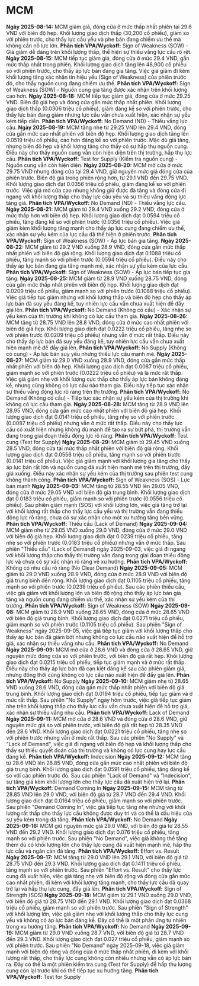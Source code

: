 # MCM

**Ngày 2025-08-14:** MCM giảm giá, đóng cửa ở mức thấp nhất phiên tại 29.6 VND với biên độ hẹp. Khối lượng giao dịch thấp (30,200 cổ phiếu), giảm so với phiên trước, cho thấy lực cầu yếu và phe bán đang chiếm ưu thế mà không cần nỗ lực lớn. **Phân tích VPA/Wyckoff:** Sign of Weakness (SOW) - Giá giảm dễ dàng trên khối lượng thấp, thể hiện sự thiếu vắng lực cầu rõ rệt.
**Ngày 2025-08-15:** MCM tiếp tục giảm giá, đóng cửa ở mức 29.4 VND, gần mức thấp nhất trong phiên. Khối lượng giao dịch tăng lên 48,900 cổ phiếu so với phiên trước, cho thấy áp lực bán đang gia tăng. Việc giá giảm đi kèm khối lượng tăng xác nhận tín hiệu yếu (Sign of Weakness) của phiên trước đó, cho thấy nguồn cung đang chiếm ưu thế. **Phân tích VPA/Wyckoff:** Sign of Weakness (SOW) - Nguồn cung gia tăng được xác nhận trên khối lượng cao hơn.
**Ngày 2025-08-18:** MCM tiếp tục giảm giá, đóng cửa ở mức 29.25 VND. Biên độ giá hẹp và đóng cửa gần mức thấp nhất phiên. Khối lượng giao dịch thấp (0.0306 triệu cổ phiếu), giảm đáng kể so với phiên trước, cho thấy lực bán đang giảm nhưng lực cầu vẫn chưa xuất hiện, xác nhận sự yếu kém tiếp diễn. **Phân tích VPA/Wyckoff:** No Demand (ND) - Thiếu vắng lực cầu.
**Ngày 2025-08-19:** MCM tăng nhẹ từ 29.25 VND lên 29.4 VND, đóng cửa gần mức cao nhất phiên với biên độ hẹp. Khối lượng giao dịch tăng lên 0.0519 triệu cổ phiếu, cao hơn đáng kể so với phiên trước. Mặc dù giá tăng, nhưng biên độ hẹp và khối lượng tăng cho thấy có sự hấp thụ nguồn cung. Điều này cho thấy nguồn cung vẫn còn hiện diện trên thị trường, hấp thụ lực cầu. **Phân tích VPA/Wyckoff:** Test for Supply (Kiểm tra nguồn cung) - Nguồn cung vẫn còn hiện diện.
**Ngày 2025-08-20:** MCM mở cửa ở mức 29.75 VND nhưng đóng cửa tại 29.4 VND, giữ nguyên mức giá đóng cửa của phiên trước. Biên độ giá trong phiên rộng hơn, từ 29.1 VND đến 29.75 VND. Khối lượng giao dịch đạt 0.0356 triệu cổ phiếu, giảm đáng kể so với phiên trước. Việc giá mở cửa cao nhưng không giữ được đà tăng và đóng cửa đi ngang với khối lượng thấp cho thấy lực cầu yếu và sự thiếu vắng động lực tăng giá. **Phân tích VPA/Wyckoff:** No Demand (ND) - Thiếu vắng lực cầu.
**Ngày 2025-08-21:** MCM giảm từ 29.4 VND xuống 29.2 VND, đóng cửa ở mức thấp hơn với biên độ hẹp. Khối lượng giao dịch đạt 0.0594 triệu cổ phiếu, tăng đáng kể so với phiên trước (0.0356 triệu cổ phiếu). Việc giá giảm kèm khối lượng tăng mạnh cho thấy áp lực cung đang chiếm ưu thế, xác nhận sự yếu kém của lực cầu đã thể hiện ở phiên trước. **Phân tích VPA/Wyckoff:** Sign of Weakness (SOW) - Áp lực bán gia tăng.
**Ngày 2025-08-22:** MCM giảm từ 29.2 VND xuống 28.9 VND, đóng cửa gần mức thấp nhất phiên với biên độ giá rộng. Khối lượng giao dịch đạt 0.1088 triệu cổ phiếu, tăng mạnh so với phiên trước (0.0594 triệu cổ phiếu). Điều này cho thấy áp lực bán đang gia tăng mạnh mẽ, xác nhận sự yếu kém của lực cầu. **Phân tích VPA/Wyckoff:** Sign of Weakness (SOW) - Áp lực bán tiếp tục gia tăng.
**Ngày 2025-08-25:** MCM giảm từ 28.9 VND xuống 28.75 VND, đóng cửa gần mức thấp nhất phiên với biên độ hẹp. Khối lượng giao dịch đạt 0.0209 triệu cổ phiếu, giảm mạnh so với phiên trước (0.1088 triệu cổ phiếu). Việc giá tiếp tục giảm nhưng với khối lượng thấp và biên độ hẹp cho thấy áp lực bán đã suy yếu đáng kể, tuy nhiên lực cầu vẫn chưa xuất hiện để đẩy giá lên. **Phân tích VPA/Wyckoff:** No Demand (Không có cầu) - Xác nhận sự yếu kém của thị trường khi không có lực cầu tham gia.
**Ngày 2025-08-26:** MCM tăng từ 28.75 VND lên 28.8 VND, đóng cửa ở mức cao nhất phiên với biên độ giá hẹp. Khối lượng giao dịch đạt 0.0222 triệu cổ phiếu, tăng nhẹ so với phiên trước (0.0209 triệu cổ phiếu) nhưng vẫn ở mức rất thấp. Điều này cho thấy áp lực bán đã suy yếu đáng kể, tuy nhiên lực cầu vẫn chưa xuất hiện mạnh mẽ để đẩy giá lên. **Phân tích VPA/Wyckoff:** No Supply (Không có cung) - Áp lực bán suy yếu nhưng thiếu lực cầu mạnh mẽ.
**Ngày 2025-08-27:** MCM giảm từ 29.0 VND xuống 28.9 VND, đóng cửa gần mức thấp nhất phiên với biên độ hẹp. Khối lượng giao dịch đạt 0.0087 triệu cổ phiếu, giảm mạnh so với phiên trước (0.0222 triệu cổ phiếu) và là mức rất thấp. Việc giá giảm nhẹ với khối lượng cực thấp cho thấy áp lực bán không đáng kể, nhưng cũng không có lực cầu nào tham gia. Điều này tiếp tục xác nhận sự thiếu vắng động lực rõ ràng trên thị trường. **Phân tích VPA/Wyckoff:** No Demand (Không có cầu) - Tiếp tục xác nhận sự yếu kém của thị trường khi không có lực cầu tham gia.
**Ngày 2025-08-28:** MCM tăng từ 28.9 VND lên 28.95 VND, đóng cửa gần mức cao nhất phiên với biên độ giá hẹp. Khối lượng giao dịch đạt 0.0141 triệu cổ phiếu, tăng nhẹ so với phiên trước (0.0087 triệu cổ phiếu) nhưng vẫn ở mức rất thấp. Điều này cho thấy lực cầu có xuất hiện nhưng không đủ mạnh để tạo ra sự bứt phá, thị trường vẫn đang trong giai đoạn thiếu động lực rõ ràng. **Phân tích VPA/Wyckoff:** Test cung (Test for Supply)
**Ngày 2025-08-29:** MCM giảm từ 29.45 VND xuống 28.5 VND, đóng cửa tại mức thấp nhất phiên với biên độ giá rộng. Khối lượng giao dịch đạt 0.0556 triệu cổ phiếu, tăng mạnh so với phiên trước (0.0141 triệu cổ phiếu). Việc giá giảm mạnh với khối lượng gia tăng cho thấy áp lực bán rất lớn và nguồn cung đã xuất hiện mạnh mẽ trên thị trường, đẩy giá xuống. Điều này xác nhận sự yếu kém của thị trường sau phiên test cung không thành công. **Phân tích VPA/Wyckoff:** Sign of Weakness (SOS) - Lực bán mạnh
**Ngày 2025-09-03:** MCM tăng từ 28.55 VND lên 29.05 VND, đóng cửa ở mức 29.05 VND với biên độ giá trung bình. Khối lượng giao dịch đạt 0.0183 triệu cổ phiếu, giảm mạnh so với phiên trước (0.0556 triệu cổ phiếu). Sau phiên giảm mạnh (SOS) với khối lượng lớn, việc giá tăng trở lại với khối lượng rất thấp cho thấy lực cầu yếu và thị trường vẫn đang thiếu động lực rõ ràng, chưa có sự xác nhận cho một xu hướng tăng bền vững. **Phân tích VPA/Wyckoff:** Thiếu cầu (Lack of Demand)
**Ngày 2025-09-04:** MCM giảm nhẹ từ 29.05 VND xuống 29.0 VND, đóng cửa ở mức 29.0 VND với biên độ giá hẹp. Khối lượng giao dịch đạt 0.0239 triệu cổ phiếu, tăng nhẹ so với phiên trước (0.0183 triệu cổ phiếu) nhưng vẫn ở mức thấp. Sau phiên "Thiếu cầu" (Lack of Demand) ngày 2025-09-03, việc giá đi ngang với khối lượng thấp cho thấy thị trường vẫn đang trong giai đoạn thiếu động lực và chưa có sự xác nhận rõ ràng về xu hướng. **Phân tích VPA/Wyckoff:** Không có nhu cầu rõ ràng (No Clear Demand)
**Ngày 2025-09-05:** MCM giảm từ 29.0 VND xuống 28.9 VND, đóng cửa ở mức 28.9 VND với biên độ giá trung bình đến rộng. Khối lượng giao dịch đạt 0.1105 triệu cổ phiếu, tăng mạnh so với phiên trước (0.0239 triệu cổ phiếu). Sau các phiên thiếu cầu, việc giá giảm với khối lượng lớn và biên độ rộng cho thấy áp lực bán gia tăng và nguồn cung đang chiếm ưu thế, xác nhận sự yếu kém của thị trường. **Phân tích VPA/Wyckoff:** Sign of Weakness (SOW)
**Ngày 2025-09-08:** MCM giảm từ 28.9 VND xuống 28.65 VND, đóng cửa ở mức 28.65 VND với biên độ giá trung bình. Khối lượng giao dịch đạt 0.0271 triệu cổ phiếu, giảm mạnh so với phiên trước (0.1105 triệu cổ phiếu). Sau phiên "Sign of Weakness" ngày 2025-09-05, việc giá tiếp tục giảm với khối lượng thấp cho thấy áp lực bán đã giảm bớt nhưng không có lực cầu nào xuất hiện để hỗ trợ giá, xác nhận sự thiếu vắng nhu cầu. **Phân tích VPA/Wyckoff:** No Demand
**Ngày 2025-09-09:** MCM mở cửa ở 28.6 VND và đóng cửa ở 28.65 VND, giữ nguyên mức đóng cửa so với phiên trước, với biên độ giá rất hẹp. Khối lượng giao dịch đạt 0.0215 triệu cổ phiếu, tiếp tục giảm mạnh và ở mức rất thấp. Điều này cho thấy áp lực bán đã cạn kiệt đáng kể sau các phiên giảm giá, nhưng đồng thời cũng không có lực cầu nào xuất hiện để đẩy giá lên. **Phân tích VPA/Wyckoff:** No Supply
**Ngày 2025-09-10:** MCM giảm nhẹ từ 28.65 VND xuống 28.6 VND, đóng cửa gần mức thấp nhất phiên với biên độ giá trung bình. Khối lượng giao dịch đạt 0.0194 triệu cổ phiếu, tiếp tục giảm và ở mức rất thấp. Sau phiên "No Supply" ngày hôm trước, việc giá tiếp tục giảm nhẹ trên khối lượng thấp cho thấy lực cầu vẫn chưa xuất hiện để hỗ trợ giá, xác nhận sự thiếu vắng nhu cầu. **Phân tích VPA/Wyckoff:** Lack of Demand
**Ngày 2025-09-11:** MCM mở cửa ở 28.6 VND và đóng cửa ở 28.6 VND, giữ nguyên mức giá so với phiên trước, với biên độ giá rất hẹp từ 28.35 VND đến 28.6 VND. Khối lượng giao dịch đạt 0.0221 triệu cổ phiếu, tăng nhẹ so với phiên trước nhưng vẫn ở mức rất thấp. Sau các phiên "No Supply" và "Lack of Demand", việc giá đi ngang với biên độ hẹp và khối lượng thấp cho thấy sự thiếu quyết đoán của thị trường và không có lực cung hay lực cầu đáng kể. **Phân tích VPA/Wyckoff:** Indecision
**Ngày 2025-09-12:** MCM tăng từ 28.6 VND lên 28.85 VND, đóng cửa gần mức cao nhất phiên với biên độ giá trung bình. Khối lượng giao dịch đạt 0.0591 triệu cổ phiếu, tăng đáng kể so với các phiên trước đó. Sau các phiên "Lack of Demand" và "Indecision", sự tăng giá kèm khối lượng lớn cho thấy lực cầu đã xuất hiện trở lại. **Phân tích VPA/Wyckoff:** Demand Coming In
**Ngày 2025-09-15:** MCM tăng từ 28.85 VND lên 29.0 VND, với biên độ giá từ 28.7 VND đến 29.4 VND. Khối lượng giao dịch đạt 0.0164 triệu cổ phiếu, giảm mạnh so với phiên trước. Sau phiên "Demand Coming In", việc giá tiếp tục tăng nhẹ nhưng với khối lượng rất thấp cho thấy lực cầu không được duy trì và có thể là dấu hiệu của sự yếu kém trong đà tăng. **Phân tích VPA/Wyckoff:** No Demand
**Ngày 2025-09-16:** MCM giữ nguyên mức giá 29.0 VND, với biên độ giá từ 28.55 VND đến 29.2 VND. Khối lượng giao dịch đạt 0.076 triệu cổ phiếu, tăng mạnh so với phiên trước. Sau phiên "No Demand", việc giá không thể tăng thêm dù có khối lượng lớn cho thấy lực cung đã xuất hiện mạnh mẽ, hấp thụ lực cầu và ngăn cản đà tăng. **Phân tích VPA/Wyckoff:** Effort vs. Result
**Ngày 2025-09-17:** MCM tăng từ 29.0 VND lên 29.1 VND, với biên độ giá từ 28.75 VND đến 29.3 VND. Khối lượng giao dịch đạt 0.1411 triệu cổ phiếu, tăng mạnh so với phiên trước. Sau phiên "Effort vs. Result" cho thấy lực cung đã xuất hiện, việc giá tăng nhẹ với biên độ rộng và đóng cửa gần mức cao nhất phiên, đi kèm với khối lượng tăng mạnh, cho thấy lực cầu đã quay trở lại và hấp thụ lực cung, đẩy giá lên. **Phân tích VPA/Wyckoff:** Sign of Strength (SOS)
**Ngày 2025-09-18:** MCM giảm từ 29.1 VND xuống 29.0 VND, với biên độ giá từ 28.75 VND đến 29.1 VND. Khối lượng giao dịch đạt 0.0368 triệu cổ phiếu, giảm mạnh so với phiên trước. Sau phiên "Sign of Strength" với khối lượng lớn, việc giá giảm nhẹ với khối lượng thấp cho thấy lực cung yếu và không có áp lực bán đáng kể. Đây có thể là một phản ứng tự nhiên trong xu hướng tăng. **Phân tích VPA/Wyckoff:** No Demand
**Ngày 2025-09-19:** MCM giảm từ 29.0 VND xuống 28.7 VND, với biên độ giá từ 28.7 VND đến 29.3 VND. Khối lượng giao dịch đạt 0.027 triệu cổ phiếu, giảm mạnh so với phiên trước. Sau phiên "No Demand" ngày 2025-09-18, việc giá giảm mạnh với biên độ rộng và đóng cửa ở mức thấp nhất phiên, đi kèm với khối lượng rất thấp, cho thấy lực cung không còn nhiều nhưng vẫn có áp lực bán ra. Đây có thể là một phiên kiểm tra cung (Test for Supply) để hấp thụ lượng cung còn lại trước khi có thể tiếp tục xu hướng tăng. **Phân tích VPA/Wyckoff:** Test for Supply
